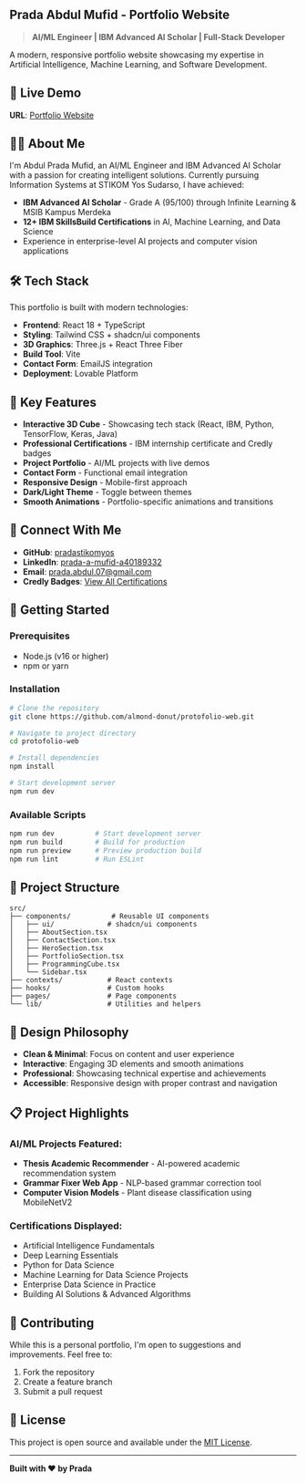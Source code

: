 ## Prada Abdul Mufid - Portfolio Website

> **AI/ML Engineer | IBM Advanced AI Scholar | Full-Stack Developer**

A modern, responsive portfolio website showcasing my expertise in Artificial Intelligence, Machine Learning, and Software Development.

## 🚀 Live Demo

**URL**: [Portfolio Website](https://prada-protofolio-web.vercel.app/)

## 👨‍💻 About Me

I'm Abdul Prada Mufid, an AI/ML Engineer and IBM Advanced AI Scholar with a passion for creating intelligent solutions. Currently pursuing Information Systems at STIKOM Yos Sudarso, I have achieved:

- **IBM Advanced AI Scholar** - Grade A (95/100) through Infinite Learning & MSIB Kampus Merdeka
- **12+ IBM SkillsBuild Certifications** in AI, Machine Learning, and Data Science
- Experience in enterprise-level AI projects and computer vision applications

## 🛠️ Tech Stack

This portfolio is built with modern technologies:

- **Frontend**: React 18 + TypeScript
- **Styling**: Tailwind CSS + shadcn/ui components
- **3D Graphics**: Three.js + React Three Fiber
- **Build Tool**: Vite
- **Contact Form**: EmailJS integration
- **Deployment**: Lovable Platform

## 🎯 Key Features

- **Interactive 3D Cube** - Showcasing tech stack (React, IBM, Python, TensorFlow, Keras, Java)
- **Professional Certifications** - IBM internship certificate and Credly badges
- **Project Portfolio** - AI/ML projects with live demos
- **Contact Form** - Functional email integration
- **Responsive Design** - Mobile-first approach
- **Dark/Light Theme** - Toggle between themes
- **Smooth Animations** - Portfolio-specific animations and transitions

## 🔗 Connect With Me

- **GitHub**: [pradastikomyos](https://github.com/pradastikomyos)
- **LinkedIn**: [prada-a-mufid-a40189332](https://www.linkedin.com/in/prada-a-mufid-a40189332/)
- **Email**: prada.abdul.07@gmail.com
- **Credly Badges**: [View All Certifications](https://bit.ly/prada-badges)

## 🚀 Getting Started

### Prerequisites

- Node.js (v16 or higher)
- npm or yarn

### Installation

```sh
# Clone the repository
git clone https://github.com/almond-donut/protofolio-web.git

# Navigate to project directory
cd protofolio-web

# Install dependencies
npm install

# Start development server
npm run dev
```

### Available Scripts

```sh
npm run dev          # Start development server
npm run build        # Build for production
npm run preview      # Preview production build
npm run lint         # Run ESLint
```

## 📁 Project Structure

```
src/
├── components/          # Reusable UI components
│   ├── ui/             # shadcn/ui components
│   ├── AboutSection.tsx
│   ├── ContactSection.tsx
│   ├── HeroSection.tsx
│   ├── PortfolioSection.tsx
│   ├── ProgrammingCube.tsx
│   └── Sidebar.tsx
├── contexts/           # React contexts
├── hooks/              # Custom hooks
├── pages/              # Page components
└── lib/                # Utilities and helpers
```

## 🎨 Design Philosophy

- **Clean & Minimal**: Focus on content and user experience
- **Interactive**: Engaging 3D elements and smooth animations
- **Professional**: Showcasing technical expertise and achievements
- **Accessible**: Responsive design with proper contrast and navigation

## 📋 Project Highlights

### AI/ML Projects Featured:
- **Thesis Academic Recommender** - AI-powered academic recommendation system
- **Grammar Fixer Web App** - NLP-based grammar correction tool
- **Computer Vision Models** - Plant disease classification using MobileNetV2

### Certifications Displayed:
- Artificial Intelligence Fundamentals
- Deep Learning Essentials
- Python for Data Science
- Machine Learning for Data Science Projects
- Enterprise Data Science in Practice
- Building AI Solutions & Advanced Algorithms

## 🤝 Contributing

While this is a personal portfolio, I'm open to suggestions and improvements. Feel free to:

1. Fork the repository
2. Create a feature branch
3. Submit a pull request

## 📄 License

This project is open source and available under the [MIT License](LICENSE).

---

**Built with ❤️ by Prada**
